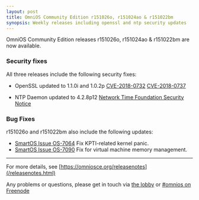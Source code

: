 ```yaml
---
layout: post
title: OmniOS Community Edition r151026o, r151024ao & r151022bm
synopsis: Weekly releases including openssl and ntp security updates
---
```


OmniOS Community Edition releases
r151026o, r151024ao & r151022bm
are now available.

### Security fixes

All three releases include the following security fixes:

* OpenSSL updated to 1.1.0i and 1.0.2p
  [CVE-2018-0732](https://cve.mitre.org/cgi-bin/cvename.cgi?name=2018-0732)
  [CVE-2018-0737](https://cve.mitre.org/cgi-bin/cvename.cgi?name=2018-0737)

* NTP Daemon updated to 4.2.8p12
  [Network Time Foundation Security Notice](http://support.ntp.org/bin/view/Main/SecurityNotice)

### Bug Fixes

r151026o and r151022bm also include the following updates:

* [SmartOS Issue OS-7064](https://smartos.org/bugview/OS-7064)
  Fix KPTI-related kernel panic.
* [SmartOS Issue OS-7090](https://smartos.org/bugview/OS-7090)
  Fix for virtual machine memory management.

---

For more details, see [https://omniosce.org/releasenotes](/releasenotes.html)

Any problems or questions, please get in touch via
[the lobby](https://gitter.im/omniosorg/Lobby) or
[#omnios on Freenode](http://webchat.freenode.net?randomnick=1&channels=%23omnios&uio=d4)

